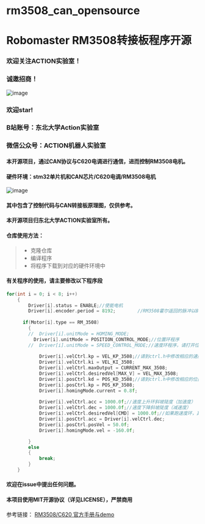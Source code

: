 # rm3508_can_opensource
# Robomaster RM3508转接板程序开源
### 欢迎关注ACTION实验室！
### 诚邀招商！
![image](https://github.com/NEUACTION/rm3508_can_opensource/blob/master/image/ACTION%E5%B8%A6%E4%BA%8C%E7%BB%B4%E7%A0%81.png)
### 欢迎star!
### B站账号：东北大学Action实验室
### 微信公众号：ACTION机器人实验室

#### 本开源项目，通过CAN协议与C620电调进行通信，进而控制RM3508电机。
#### 硬件环境：stm32单片机和CAN芯片/C620电调/RM3508电机
![image](https://github.com/NEUACTION/rm3508_can_opensource/blob/master/image/IMG_20190814_175125.jpg)


#### 其中包含了控制代码与CAN转接板原理图，仅供参考。
#### 本开源项目归东北大学ACTION实验室所有。

#### 仓库使用方法：
>* 克隆仓库
>* 编译程序
>* 将程序下载到对应的硬件环境中

#### 有关程序的使用，请主要修改以下程序段
```c
for(int i = 0; i < 8; i++)
	{
		Driver[i].status = ENABLE;//使能电机
		Driver[i].encoder.period = 8192;		//RM3508霍尔返回的脉冲以8192为1圈，具体请参考RM3508手册
		
	  if(Motor[i].type == RM_3508)
		{
		//	Driver[i].unitMode = HOMING_MODE;
		  Driver[i].unitMode = POSITION_CONTROL_MODE;//位置环程序
		//  Driver[i].unitMode = SPEED_CONTROL_MODE;//速度环程序，请打开位置环和速度环中的任意一条
			
			Driver[i].velCtrl.kp = VEL_KP_3508;//请到ctrl.h中修改相应的速度环pid参数，以获得理想的运行效果
			Driver[i].velCtrl.ki = VEL_KI_3508;
			Driver[i].velCtrl.maxOutput = CURRENT_MAX_3508;
			Driver[i].velCtrl.desiredVel[MAX_V] = VEL_MAX_3508;
			Driver[i].posCtrl.kd = POS_KD_3508;//请到ctrl.h中修改相应的位置环pid参数，以获得理想的运行效果
			Driver[i].posCtrl.kp = POS_KP_3508;
			Driver[i].homingMode.current = 0.8f;
			
			Driver[i].velCtrl.acc = 1000.0f;//速度上升环斜坡陡度（加速度）
			Driver[i].velCtrl.dec = 1000.0f;//速度下降斜坡陡度（减速度）
			Driver[i].velCtrl.desiredVel[CMD] = 1000.0f;//如果跑速度环，其初始速度为 1000 / 8.192 = 122rps（转子速度）
			Driver[i].posCtrl.acc = Driver[i].velCtrl.dec;
			Driver[i].posCtrl.posVel = 50.0f;
			Driver[i].homingMode.vel = -160.0f;

		}
		else
		{
			break;
		}
	}
```

#### 欢迎在issue中提出任何问题。

#### 本项目使用MIT开源协议（详见LICENSE），严禁商用

参考链接： [RM3508/C620 官方手册与demo](https://www.robomaster.com/zh-CN/products/components/general/M3508?position=download#download)
